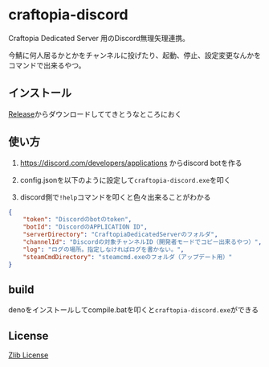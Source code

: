 # craftopia-discord

Craftopia Dedicated Server 用のDiscord無理矢理連携。

今鯖に何人居るかとかをチャンネルに投げたり、起動、停止、設定変更なんかをコマンドで出来るやつ。

## インストール

[Release](https://github.com/Narazaka/craftopia-discord/releases/latest)からダウンロードしててきとうなところにおく

## 使い方

1. https://discord.com/developers/applications からdiscord botを作る

2. config.jsonを以下のように設定して`craftopia-discord.exe`を叩く

3. discord側で`!help`コマンドを叩くと色々出来ることがわかる

```json
{
    "token": "Discordのbotのtoken",
    "botId": "DiscordのAPPLICATION ID",
    "serverDirectory": "CraftopiaDedicatedServerのフォルダ",
    "channelId": "Discordの対象チャンネルID（開発者モードでコピー出来るやつ）",
    "log": "ログの場所。指定しなければログを書かない。",
    "steamCmdDirectory": "steamcmd.exeのフォルダ（アップデート用）"
}
```

## build

denoをインストールしてcompile.batを叩くと`craftopia-discord.exe`ができる

## License

[Zlib License](LICENSE)
